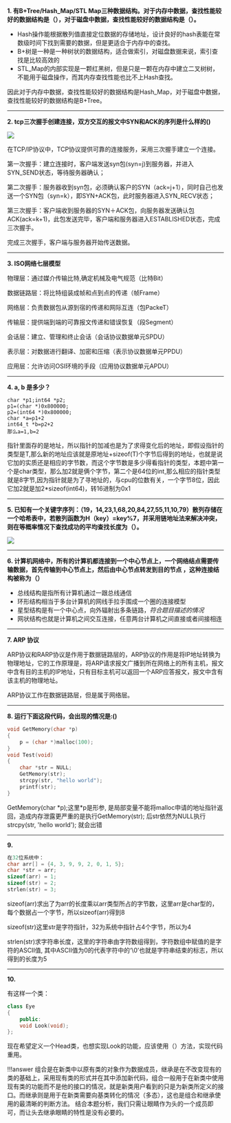 

**1. 有B+Tree/Hash_Map/STL Map三种数据结构。对于内存中数据，查找性能较好的数据结构是（），对于磁盘中数据，查找性能较好的数据结构是（）。**


- Hash操作能根据散列值直接定位数据的存储地址，设计良好的hash表能在常数级时间下找到需要的数据，但是更适合于内存中的查找。
- B+树是一种是一种树状的数据结构，适合做索引，对磁盘数据来说，索引查找是比较高效的
- STL_Map的内部实现是一颗红黑树，但是只是一颗在内存中建立二叉树树，不能用于磁盘操作，而其内存查找性能也比不上Hash查找。

因此对于内存中数据，查找性能较好的数据结构是Hash_Map，对于磁盘中数据，查找性能较好的数据结构是B+Tree。

----------------------------

**2. tcp三次握手创建连接，双方交互的报文中SYN和ACK的序列是什么样的()**

<img src="../../images/270051_1442195821492_0E892E139AC94A6E38238F4F20A57399.png">

在TCP/IP协议中，TCP协议提供可靠的连接服务，采用三次握手建立一个连接。

第一次握手：建立连接时，客户端发送syn包(syn=j)到服务器，并进入SYN_SEND状态，等待服务器确认；

第二次握手：服务器收到syn包，必须确认客户的SYN（ack=j+1），同时自己也发送一个SYN包（syn=k），即SYN+ACK包，此时服务器进入SYN_RECV状态；

第三次握手：客户端收到服务器的SYN＋ACK包，向服务器发送确认包ACK(ack=k+1)，此包发送完毕，客户端和服务器进入ESTABLISHED状态，完成三次握手。

完成三次握手，客户端与服务器开始传送数据。

-----------

**3. ISO网络七层模型**

物理层：通过媒介传输比特,确定机械及电气规范（比特Bit）

数据链路层：将比特组装成帧和点到点的传递（帧Frame）

网络层：负责数据包从源到宿的传递和网际互连（包PackeT）

传输层：提供端到端的可靠报文传递和错误恢复（段Segment）

会话层：建立、管理和终止会话（会话协议数据单元SPDU）

表示层：对数据进行翻译、加密和压缩（表示协议数据单元PPDU）

应用层：允许访问OSI环境的手段（应用协议数据单元APDU）


------------

**4. a, b 是多少？**

```
char *p1;int64 *p2;
p1=(char *)0x800000;
p2=(int64 *)0x800000;
char *a=p1+2
int64_t *b=p2+2
那么a=1,b=2
```

指针里面存的是地址，所以指针的加减也是为了求得变化后的地址，即假设指针的类型是T,那么新的地址应该就是原地址+sizeof(T)个字节后得到的地址，也就是说它加的实质还是相应的字节数，而这个字节数是多少得看指针的类型，本题中第一个是char类型，那么加2就是俩个字节，第二个是64位的int,那么相应的指针类型就是8字节,因为指针就是为了寻地址的，与cpu的位数有关，一个字节8位，因此它加2就是加2\*sizeof(int64)，转16进制为0x1

--------

**5. 已知有一个关键字序列：（19，14,23,1,68,20,84,27,55,11,10,79）散列存储在一个哈希表中，若散列函数为H（key）=key%7，并采用链地址法来解决冲突，则在等概率情况下查找成功的平均查找长度为（）。**

<img src="../../images/QQ截图20201111175150.png">

------

**6. 计算机网络中，所有的计算机都连接到一个中心节点上，一个网络结点需要传输数据，首先传输到中心节点上，然后由中心节点转发到目的节点 ，这种连接结构被称为（）**

- 总线结构是指所有计算机通过一跟总线通信
- 环形结构相当于多台计算机的网线手拉手围成一个圈的连接模型
- 星型结构是有一个中心点，向外辐射出多条链路，*符合题目描述的情况*
- 网状结构也就是计算机之间交互连接，任意两台计算机之间直接或者间接相连


---------- 

**7. ARP 协议**

ARP协议和RARP协议是作用于数据链路层的，ARP协议的作用是将IP地址转换为物理地址，它的工作原理是，将ARP请求报文广播到所在网络上的所有主机，报文中含有目的主机的IP地址，只有目标主机可以返回一个ARP应答报文，报文中含有该主机的物理地址。

ARP协议工作在数据链路层，但是属于网络层。

----------

**8. 运行下面这段代码，会出现的情况是:()**

```c
void GetMemory(char *p)
{
    p = (char *)malloc(100);
}
void Test(void)
{
    char *str = NULL;
    GetMemory(str);
    strcpy(str, "hello world");
    printf(str);
}
```

GetMemory(char \*p);这里\*p是形参, 是局部变量不能将malloc申请的地址指针返回，造成内存泄露更严重的是执行GetMemory(str);
后str依然为NULL执行strcpy(str, 'hello world'); 就会出错

--------------------
**9.**
```c
在32位系统中：
char arr[] = {4, 3, 9, 9, 2, 0, 1, 5};
char *str = arr;
sizeof(arr) = 1;
sizeof(str) = 2;
strlen(str) = 3;
```

sizeof(arr)求出了为arr的长度乘以arr类型所占的字节数，这里arr是char型的，每个数据占一个字节，所以sizeof(arr)得到8

sizeof(str)这里str是字符指针，32为系统中指针占4个字节，所以为4

strlen(str)求字符串长度，这里的字符串由字符数组得到，字符数组中赋值的是字符的ASCII值, 其中ASCII值为0的代表字符中的‘\0’也就是字符串结束的标志，所以得到的长度为5

-----------------------
**10.**

有这样一个类：

```c++
class Eye
{
    public:
    void Look(void);
};
```

现在希望定义一个Head类，也想实现Look的功能，应该使用（）方法，实现代码重用。

!!!answer
    组合是在新类中以原有类的对象作为数据成员，继承是在不改变现有的类的基础上，采用现有类的形式并在其中添加新代码，组合一般用于在新类中使用现有类的功能而不是他的接口的情况，就是新类用户看到的只是为新类所定义的接口。而继承则是用于在新类需要向基类转化的情况（多态），这也是组合和继承使用的最清晰的判断方法。
    结合本题分析，我们只需让眼睛作为头的一个成员即可，而让头去继承眼睛的特性是没有必要的。
